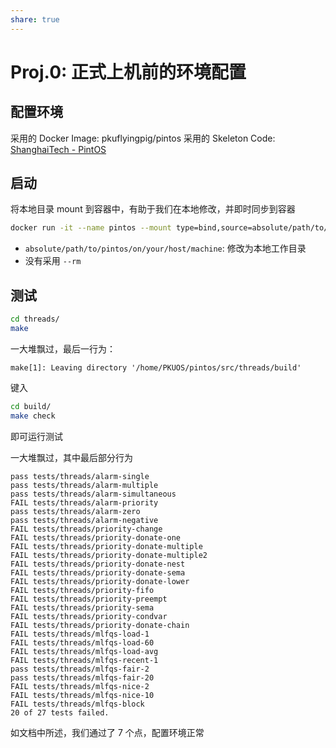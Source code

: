 ```yaml
---
share: true
---
```



# Proj.0: 正式上机前的环境配置

## 配置环境

采用的 Docker Image: pkuflyingpig/pintos
采用的 Skeleton Code: [ShanghaiTech - PintOS](https://lion.sist.shanghaitech.edu.cn/Course/CS130/23f/files/pintos.tar.gz)

## 启动

将本地目录 mount 到容器中，有助于我们在本地修改，并即时同步到容器

```bash
docker run -it --name pintos --mount type=bind,source=absolute/path/to/pintos/on/your/host/machine,target=/home/PKUOS/pintos pkuflyingpig/pintos bash
```

- `absolute/path/to/pintos/on/your/host/machine`: 修改为本地工作目录
- 没有采用 `--rm`

## 测试

```bash
cd threads/
make
```


一大堆飘过，最后一行为：

```
make[1]: Leaving directory '/home/PKUOS/pintos/src/threads/build'
```

键入

```bash
cd build/
make check
```

即可运行测试

一大堆飘过，其中最后部分行为

```
pass tests/threads/alarm-single
pass tests/threads/alarm-multiple
pass tests/threads/alarm-simultaneous
FAIL tests/threads/alarm-priority
pass tests/threads/alarm-zero
pass tests/threads/alarm-negative
FAIL tests/threads/priority-change
FAIL tests/threads/priority-donate-one
FAIL tests/threads/priority-donate-multiple
FAIL tests/threads/priority-donate-multiple2
FAIL tests/threads/priority-donate-nest
FAIL tests/threads/priority-donate-sema
FAIL tests/threads/priority-donate-lower
FAIL tests/threads/priority-fifo
FAIL tests/threads/priority-preempt
FAIL tests/threads/priority-sema
FAIL tests/threads/priority-condvar
FAIL tests/threads/priority-donate-chain
FAIL tests/threads/mlfqs-load-1
FAIL tests/threads/mlfqs-load-60
FAIL tests/threads/mlfqs-load-avg
FAIL tests/threads/mlfqs-recent-1
pass tests/threads/mlfqs-fair-2
pass tests/threads/mlfqs-fair-20
FAIL tests/threads/mlfqs-nice-2
FAIL tests/threads/mlfqs-nice-10
FAIL tests/threads/mlfqs-block
20 of 27 tests failed.
```

如文档中所述，我们通过了 7 个点，配置环境正常